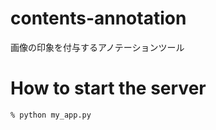 # contents-annotation

画像の印象を付与するアノテーションツール


# How to start the server

```
% python my_app.py
```
